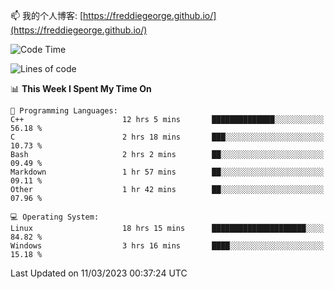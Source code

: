 

<!--
**FreddieGeorge/FreddieGeorge** is a ✨ _special_ ✨ repository because its `README.md` (this file) appears on your GitHub profile.

Here are some ideas to get you started:

- 🔭 I’m currently working on ...
- 🌱 I’m currently learning ...
- 👯 I’m looking to collaborate on ...
- 🤔 I’m looking for help with ...
- 💬 Ask me about ...
- 📫 How to reach me: ...
- 😄 Pronouns: ...
- ⚡ Fun fact: ...
-->


📫 我的个人博客: [https://freddiegeorge.github.io/](https://freddiegeorge.github.io/)


<!--START_SECTION:waka-->
![Code Time](http://img.shields.io/badge/Code%20Time-506%20hrs%202%20mins-blue)

![Lines of code](https://img.shields.io/badge/From%20Hello%20World%20I%27ve%20Written-834.6%20thousand%20lines%20of%20code-blue)

📊 **This Week I Spent My Time On** 

```text
💬 Programming Languages: 
C++                      12 hrs 5 mins       ██████████████░░░░░░░░░░░   56.18 % 
C                        2 hrs 18 mins       ███░░░░░░░░░░░░░░░░░░░░░░   10.73 % 
Bash                     2 hrs 2 mins        ██░░░░░░░░░░░░░░░░░░░░░░░   09.49 % 
Markdown                 1 hr 57 mins        ██░░░░░░░░░░░░░░░░░░░░░░░   09.11 % 
Other                    1 hr 42 mins        ██░░░░░░░░░░░░░░░░░░░░░░░   07.96 % 

💻 Operating System: 
Linux                    18 hrs 15 mins      █████████████████████░░░░   84.82 % 
Windows                  3 hrs 16 mins       ████░░░░░░░░░░░░░░░░░░░░░   15.18 % 
```


 Last Updated on 11/03/2023 00:37:24 UTC
<!--END_SECTION:waka-->
